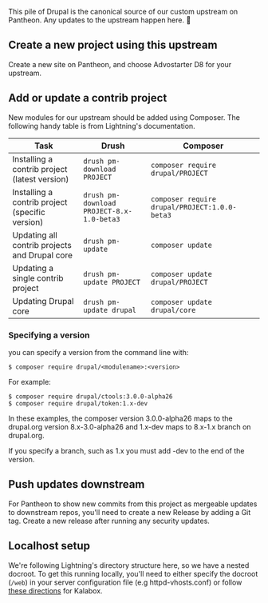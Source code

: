 This pile of Drupal is the canonical source of our custom upstream on Pantheon. Any updates to the upstream happen here. 👋

## Create a new project using this upstream

Create a new site on Pantheon, and choose Advostarter D8 for your upstream.

## Add or update a contrib project

New modules for our upstream should be added using Composer. The following handy table is from Lightning's documentation.

| Task                                            | Drush                                         | Composer                                          |
|-------------------------------------------------|-----------------------------------------------|---------------------------------------------------|
| Installing a contrib project (latest version)   | ```drush pm-download PROJECT```               | ```composer require drupal/PROJECT```         |
| Installing a contrib project (specific version) | ```drush pm-download PROJECT-8.x-1.0-beta3``` | ```composer require drupal/PROJECT:1.0.0-beta3``` |
| Updating all contrib projects and Drupal core   | ```drush pm-update```                         | ```composer update```                             |
| Updating a single contrib project               | ```drush pm-update PROJECT```                 | ```composer update drupal/PROJECT```              |
| Updating Drupal core                            | ```drush pm-update drupal```                  | ```composer update drupal/core```                 |

### Specifying a version
you can specify a version from the command line with:

    $ composer require drupal/<modulename>:<version> 

For example:

    $ composer require drupal/ctools:3.0.0-alpha26
    $ composer require drupal/token:1.x-dev 

In these examples, the composer version 3.0.0-alpha26 maps to the drupal.org version 8.x-3.0-alpha26 and 1.x-dev maps to 8.x-1.x branch on drupal.org.

If you specify a branch, such as 1.x you must add -dev to the end of the version.

## Push updates downstream

For Pantheon to show new commits from this project as mergeable updates to downstream repos, you'll need to create a new Release by adding a Git tag. Create a new release after running any security updates.

## Localhost setup

We're following Lightning's directory structure here, so we have a nested docroot. To get this running locally, you'll need to either specify the docroot (`/web`) in your server configuration file (e.g httpd-vhosts.conf) or follow [these directions](https://www.thinktandem.io/blog/2017/05/20/using-pantheon-s-nested-docroot-with-kalabox/) for Kalabox.

